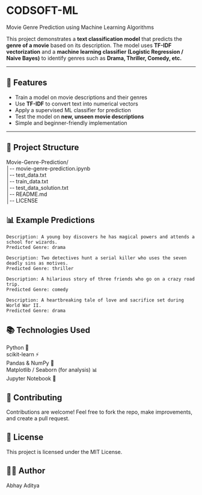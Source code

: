 # CODSOFT-ML
Movie Genre Prediction using Machine Learning Algorithms

This project demonstrates a **text classification model** that predicts the **genre of a movie** based on its description. The model uses **TF-IDF vectorization** and a **machine learning classifier (Logistic Regression / Naive Bayes)** to identify genres such as **Drama, Thriller, Comedy, etc.**

---

## 🚀 Features
- Train a model on movie descriptions and their genres  
- Use **TF-IDF** to convert text into numerical vectors  
- Apply a supervised ML classifier for prediction  
- Test the model on **new, unseen movie descriptions**  
- Simple and beginner-friendly implementation  

---

## 📂 Project Structure

Movie-Genre-Prediction/<br>
│-- movie-genre-prediction.ipynb <br>
│-- test_data.txt<br>
│-- train_data.txt<br>
│-- test_data_solution.txt<br>
│-- README.md<br>
│-- LICENSE

## 📊 Example Predictions

```
Description: A young boy discovers he has magical powers and attends a school for wizards.
Predicted Genre: drama

Description: Two detectives hunt a serial killer who uses the seven deadly sins as motives.
Predicted Genre: thriller

Description: A hilarious story of three friends who go on a crazy road trip.
Predicted Genre: comedy

Description: A heartbreaking tale of love and sacrifice set during World War II.
Predicted Genre: drama
```

## 📚 Technologies Used

Python 🐍<br>
scikit-learn ⚡<br>
Pandas & NumPy 🧮<br>
Matplotlib / Seaborn (for analysis) 📊<br>
Jupyter Notebook 📒

## 🤝 Contributing

Contributions are welcome! Feel free to fork the repo, make improvements, and create a pull request.

## 📜 License

This project is licensed under the MIT License.

## 👨‍💻 Author

Abhay Aditya
